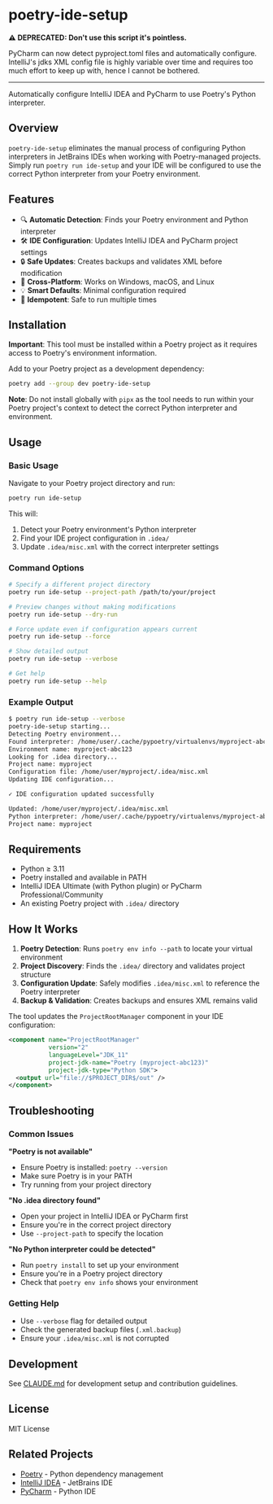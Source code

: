 # poetry-ide-setup

**⚠️ DEPRECATED: Don't use this script it's pointless.**

PyCharm can now detect pyproject.toml files and automatically configure.
IntelliJ's jdks XML config file is highly variable over time and requires too much effort to keep up with, hence I cannot be bothered.

---

Automatically configure IntelliJ IDEA and PyCharm to use Poetry's Python interpreter.

## Overview

`poetry-ide-setup` eliminates the manual process of configuring Python interpreters in JetBrains IDEs when working with Poetry-managed projects. Simply run `poetry run ide-setup` and your IDE will be configured to use the correct Python interpreter from your Poetry environment.

## Features

- 🔍 **Automatic Detection**: Finds your Poetry environment and Python interpreter
- 🛠️ **IDE Configuration**: Updates IntelliJ IDEA and PyCharm project settings
- 🔒 **Safe Updates**: Creates backups and validates XML before modification  
- 🚀 **Cross-Platform**: Works on Windows, macOS, and Linux
- 💡 **Smart Defaults**: Minimal configuration required
- 🔄 **Idempotent**: Safe to run multiple times

## Installation

**Important**: This tool must be installed within a Poetry project as it requires access to Poetry's environment information.

Add to your Poetry project as a development dependency:

```bash
poetry add --group dev poetry-ide-setup
```

**Note**: Do not install globally with `pipx` as the tool needs to run within your Poetry project's context to detect the correct Python interpreter and environment.

## Usage

### Basic Usage

Navigate to your Poetry project directory and run:

```bash
poetry run ide-setup
```

This will:
1. Detect your Poetry environment's Python interpreter
2. Find your IDE project configuration in `.idea/`
3. Update `.idea/misc.xml` with the correct interpreter settings

### Command Options

```bash
# Specify a different project directory
poetry run ide-setup --project-path /path/to/your/project

# Preview changes without making modifications
poetry run ide-setup --dry-run

# Force update even if configuration appears current
poetry run ide-setup --force

# Show detailed output
poetry run ide-setup --verbose

# Get help
poetry run ide-setup --help
```

### Example Output

```bash
$ poetry run ide-setup --verbose
poetry-ide-setup starting...
Detecting Poetry environment...
Found interpreter: /home/user/.cache/pypoetry/virtualenvs/myproject-abc123/bin/python
Environment name: myproject-abc123
Looking for .idea directory...
Project name: myproject
Configuration file: /home/user/myproject/.idea/misc.xml
Updating IDE configuration...

✓ IDE configuration updated successfully

Updated: /home/user/myproject/.idea/misc.xml
Python interpreter: /home/user/.cache/pypoetry/virtualenvs/myproject-abc123/bin/python  
Project name: myproject
```

## Requirements

- Python ≥ 3.11
- Poetry installed and available in PATH
- IntelliJ IDEA Ultimate (with Python plugin) or PyCharm Professional/Community
- An existing Poetry project with `.idea/` directory

## How It Works

1. **Poetry Detection**: Runs `poetry env info --path` to locate your virtual environment
2. **Project Discovery**: Finds the `.idea/` directory and validates project structure
3. **Configuration Update**: Safely modifies `.idea/misc.xml` to reference the Poetry interpreter
4. **Backup & Validation**: Creates backups and ensures XML remains valid

The tool updates the `ProjectRootManager` component in your IDE configuration:

```xml
<component name="ProjectRootManager" 
           version="2" 
           languageLevel="JDK_11" 
           project-jdk-name="Poetry (myproject-abc123)" 
           project-jdk-type="Python SDK">
  <output url="file://$PROJECT_DIR$/out" />
</component>
```

## Troubleshooting

### Common Issues

**"Poetry is not available"**
- Ensure Poetry is installed: `poetry --version`
- Make sure Poetry is in your PATH
- Try running from your project directory

**"No .idea directory found"**  
- Open your project in IntelliJ IDEA or PyCharm first
- Ensure you're in the correct project directory
- Use `--project-path` to specify the location

**"No Python interpreter could be detected"**
- Run `poetry install` to set up your environment
- Ensure you're in a Poetry project directory
- Check that `poetry env info` shows your environment

### Getting Help

- Use `--verbose` flag for detailed output
- Check the generated backup files (`.xml.backup`)
- Ensure your `.idea/misc.xml` is not corrupted

## Development

See [CLAUDE.md](CLAUDE.md) for development setup and contribution guidelines.

## License

MIT License

## Related Projects

- [Poetry](https://python-poetry.org/) - Python dependency management
- [IntelliJ IDEA](https://www.jetbrains.com/idea/) - JetBrains IDE
- [PyCharm](https://www.jetbrains.com/pycharm/) - Python IDE